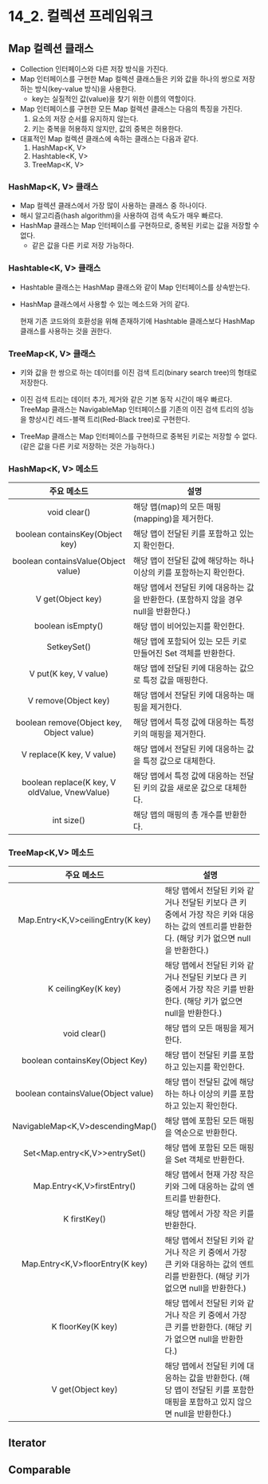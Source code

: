 # 14_2. 컬렉션 프레임워크

## Map 컬렉션 클래스 
- Collection 인터페이스와 다른 저장 방식을 가진다.
- Map 인터페이스를 구현한 Map 컬렉션 클래스들은 키와 값을 하나의 쌍으로 저장하는 방식(key-value 방식)을 사용한다.
  - key는 실질적인 값(value)을 찾기 위한 이름의 역할이다.
- Map 인터페이스를 구현한 모든 Map 컬렉션 클래스는 다음의 특징을 가진다.
  1. 요소의 저장 순서를 유지하지 않는다.
  2. 키는 중복을 허용하지 않지만, 값의 중복은 허용한다.
- 대표적인 Map 컬렉션 클래스에 속하는 클래스는 다음과 같다.
  1. HashMap<K, V>
  2. Hashtable<K, V>
  3. TreeMap<K, V>

### HashMap<K, V> 클래스

- Map 컬렉션 클래스에서 가장 많이 사용하는 클래스 중 하나이다.
- 해시 알고리즘(hash algorithm)을 사용하여 검색 속도가 매우 빠르다.
- HashMap 클래스는 Map 인터페이스를 구현하므로, 중복된 키로는 값을 저장할 수 없다.
  - 같은 값을 다른 키로 저장 가능하다.

### Hashtable<K, V> 클래스

- Hashtable 클래스는 HashMap 클래스와 같이 Map 인터페이스를 상속받는다.

- HashMap 클래스에서 사용할 수 있는 메소드와 거의 같다. 

  현재 기존 코드와의 호환성을 위해 존재하기에 Hashtable 클래스보다 HashMap 클래스를 사용하는 것을 권한다.
  
  

### TreeMap<K, V> 클래스

- 키와 값을 한 쌍으로 하는 데이터를 이진 검색 트리(binary search tree)의 형태로 저장한다.

- 이진 검색 트리는 데이터 추가, 제거와 같은 기본 동작 시간이 매우 빠르다. TreeMap 클래스는 NavigableMap 인터페이스를 기존의 이진 검색 트리의 성능을 향상시킨 레드-블랙 트리(Red-Black tree)로 구현한다.
- TreeMap 클래스는 Map 인터페이스를 구현하므로 중복된 키로는 저장할 수 없다. (같은 값을 다른 키로 저장하는 것은 가능하다.)

### HashMap<K, V> 메소드

|                  주요 메소드                  | 설명                                                         |
| :-------------------------------------------: | ------------------------------------------------------------ |
|                 void clear()                  | 해당 맵(map)의 모든 매핑(mapping)을 제거한다.                |
|        boolean containsKey(Object key)        | 해당 맵이 전달된 키를 포함하고 있는지 확인한다.              |
|      boolean containsValue(Object value)      | 해당 맵이 전달된 값에 해당하는 하나 이상의 키를 포함하는지 확인한다. |
|               V get(Object key)               | 해당 맵에서 전달된 키에 대응하는 값을 반환한다. (포함하지 않을 경우 null을 반환한다.) |
|               boolean isEmpty()               | 해당 맵이 비어있는지를 확인한다.                             |
|                Set<K>keySet()                 | 해당 맵에 포함되어 있는 모든 키로 만들어진 Set 객체를 반환한다. |
|             V put(K key, V value)             | 해당 맵에 전달된 키에 대응하는 값으로 특정 값을 매핑한다.    |
|             V remove(Object key)              | 해당 맵에서 전달된 키에 대응하는 매핑을 제거한다.            |
|   boolean remove(Object key, Object value)    | 해당 맵에서 특정 값에 대응하는 특정 키의 매핑을 제거한다.    |
|           V replace(K key, V value)           | 해당 맵에서 전달된 키에 대응하는 값을 특정 값으로 대체한다.  |
| boolean replace(K key, V oldValue, VnewValue) | 해당 맵에서 특정 값에 대응하는 전달된 키의 값을 새로운 값으로 대체한다. |
|                  int size()                   | 해당 맵의 매핑의 총 개수를 반환한다.                         |

### TreeMap<K,V> 메소드

|             주요 메소드             | 설명                                                         |
| :---------------------------------: | ------------------------------------------------------------ |
|  Map.Entry<K,V>ceilingEntry(K key)  | 해당 맵에서 전달된 키와 같거나 전달된 키보다 큰 키 중에서 가장 작은 키와 대응하는 값의 엔트리를 반환한다. (해당 키가 없으면 null을 반환한다.) |
|         K ceilingKey(K key)         | 해당 맵에서 전달된 키와 같거나 전달된 키보다 큰 키 중에서 가장 작은 키를 반환한다. (해당 키가 없으면 null을 반환한다.) |
|            void clear()             | 해당 맵의 모든 매핑을 제거한다.                              |
|   boolean containsKey(Object Key)   | 해당 맵이 전달된 키를 포함하고 있는지를 확인한다.            |
| boolean containsValue(Object value) | 해당 맵이 전달된 값에 해당하는 하나 이상의 키를 포함하고 있는지 확인한다. |
|  NavigableMap<K,V>descendingMap()   | 해당 맵에 포함된 모든 매핑을 역순으로 반환한다.              |
|    Set<Map.entry<K,V>>entrySet()    | 해당 맵에 포함된 모든 매핑을 Set 객체로 반환한다.            |
|     Map.Entry<K,V>firstEntry()      | 해당 맵에서 현재 가장 작은 키와 그에 대응하는 값의 엔트리를 반환한다. |
|            K firstKey()             | 해당 맵에서 가장 작은 키를 반환한다.                         |
|   Map.Entry<K,V>floorEntry(K key)   | 해당 맵에서 전달된 키와 같거나 작은 키 중에서 가장 큰 키와 대응하는 값의 엔트리를 반환한다. (해당 키가 없으면 null을 반환한다.) |
|          K floorKey(K key)          | 해당 맵에서 전달된 키와 같거나 작은 키 중에서 가장 큰 키를 반환한다. (해당 키가 없으면 null을 반환한다.) |
|          V get(Object key)          | 해당 맵에서 전달된 키에 대응하는 값을 반환한다. (해당 맵이 전달된 키를 포함한 매핑을 포함하고 있지 않으면 null을 반환한다.) |



## Iterator 

## Comparable